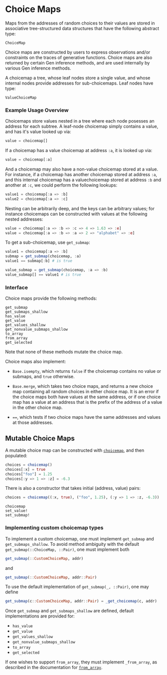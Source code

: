 # Choice Maps

Maps from the addresses of random choices to their values are stored in associative tree-structured data structures that have the following abstract type:
```@docs
ChoiceMap
```

Choice maps are constructed by users to express observations and/or constraints on the traces of generative functions.
Choice maps are also returned by certain Gen inference methods, and are used internally by various Gen inference methods.

A choicemap a tree, whose leaf nodes store a single value, and whose internal nodes provide addresses
for sub-choicemaps.  Leaf nodes have type:
```@docs
ValueChoiceMap
```

### Example Usage Overview

Choicemaps store values nested in a tree where each node posesses an address for each subtree.
A leaf-node choicemap simply contains a value, and has it's value looked up via:
```julia
value = choicemap[]
```
If a choicemap has a value choicemap at address `:a`, it is looked up via:
```julia
value = choicemap[:a]
```
And a choicemap may also have a non-value choicemap stored at a value. For instance,
if a choicemap has another choicemap stored at address `:a`, and this internal choicemap
has a valuechoicemap stored at address `:b` and another at `:c`, we could perform the following lookups:
```julia
value1 = choicemap[:a => :b]
value2 = choicemap[:a => :c]
```
Nesting can be arbitrarily deep, and the keys can be arbitrary values; for instance
choicemaps can be constructed with values at the following nested addresses:
```julia
value = choicemap[:a => :b => :c => 4 => 1.63 => :e]
value = choicemap[:a => :b => :a => 2 => "alphabet" => :e]
```
To get a sub-choicemap, use `get_submap`:
```julia
value1 = choicemap[:a => :b]
submap = get_submap(choicemap, :a)
value1 == submap[:b] # is true

value_submap = get_submap(choicemap, :a => :b)
value_submap[] == value1 # is true
```

### Interface

Choice maps provide the following methods:
```@docs
get_submap
get_submaps_shallow
has_value
get_value
get_values_shallow
get_nonvalue_submaps_shallow
to_array
from_array
get_selected
```
Note that none of these methods mutate the choice map.

Choice maps also implement:

- `Base.isempty`, which returns `false` if the choicemap contains no value or submaps, and `true` otherwise.

- `Base.merge`, which takes two choice maps, and returns a new choice map containing all random choices in either choice map. It is an error if the choice maps both have values at the same address, or if one choice map has a value at an address that is the prefix of the address of a value in the other choice map.

- `==`, which tests if two choice maps have the same addresses and values at those addresses.


## Mutable Choice Maps

A mutable choice map can be constructed with [`choicemap`](@ref), and then populated:
```julia
choices = choicemap()
choices[:x] = true
choices["foo"] = 1.25
choices[:y => 1 => :z] = -6.3
```

There is also a constructor that takes initial (address, value) pairs:
```julia
choices = choicemap((:x, true), ("foo", 1.25), (:y => 1 => :z, -6.3))
```

```@docs
choicemap
set_value!
set_submap!
```

### Implementing custom choicemap types

To implement a custom choicemap, one must implement
`get_submap` and `get_submaps_shallow`.
To avoid method ambiguity with the default
`get_submap(::ChoiceMap, ::Pair)`, one must implement both
```julia
get_submap(::CustomChoiceMap, addr)
```
and
```julia
get_submap(::CustomChoiceMap, addr::Pair)
```
To use the default implementation of `get_submap(_, ::Pair)`,
one may define
```julia
get_submap(c::CustomChoiceMap, addr::Pair) = _get_choicemap(c, addr)
```

Once `get_submap` and `get_submaps_shallow` are defined, default 
implementations are provided for:
- `has_value`
- `get_value`
- `get_values_shallow`
- `get_nonvalue_submaps_shallow`
- `to_array`
- `get_selected`

If one wishes to support `from_array`, they must implement 
`_from_array`, as described in the documentation for
[`from_array`](@ref).